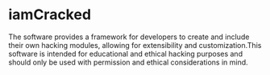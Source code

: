 # iamCracked
 The software provides a framework for developers to create and include their own hacking modules, allowing for extensibility and customization.This software is intended for educational and ethical hacking purposes and should only be used with permission and ethical considerations in mind.
